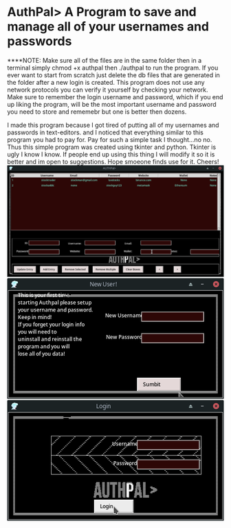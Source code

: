 # AuthPal> A Program to save and manage all of your usernames and passwords

****NOTE: 
          Make sure all of the files are in the same folder then in a terminal simply chmod +x authpal then ./authpal to run the program.
          If you ever want to start from scratch just delete the db files that are generated in the folder after 
          a new login is created. This program does not use any network protocols you can verify it yourself by checking
          your network. Make sure to remember the login username and password, which if you end up liking the program,
          will be the most important username and password you need to store and rememebr but one is better then dozens.
          
          
          
  I made this program because I got tired of putting all of my usernames and passwords in text-editors. 
  and I noticed that everything similar to this program you had to pay for. Pay for such a simple task I thought...no no.
  Thus this simple program was created using tkinter and python. Tkinter is ugly I know I know. If people end up using this thing
  I will modify it so it is better and im open to suggestions. Hope smoeone finds use for it. Cheers!
<img src="https://github.com/joshjetson/authpal/blob/main/authpal_main_gui.png" alt="Alt text" title="Main">
<img src="https://github.com/joshjetson/authpal/blob/main/auth_new_user.png" alt="Alt text" title="New User">
<img src="https://github.com/joshjetson/authpal/blob/main/authpal_login.png" alt="Alt text" title="Login">
